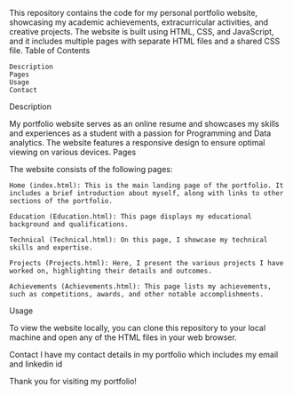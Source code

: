 This repository contains the code for my personal portfolio website, showcasing my academic achievements, extracurricular activities, and creative projects. The website is built using HTML, CSS, and JavaScript, and it includes multiple pages with separate HTML files and a shared CSS file.
Table of Contents

    Description
    Pages
    Usage
    Contact

Description

My portfolio website serves as an online resume and showcases my skills and experiences as a student with a passion for Programming and Data analytics. The website features a responsive design to ensure optimal viewing on various devices.
Pages

The website consists of the following pages:

    Home (index.html): This is the main landing page of the portfolio. It includes a brief introduction about myself, along with links to other sections of the portfolio.

    Education (Education.html): This page displays my educational background and qualifications.

    Technical (Technical.html): On this page, I showcase my technical skills and expertise.

    Projects (Projects.html): Here, I present the various projects I have worked on, highlighting their details and outcomes.

    Achievements (Achievements.html): This page lists my achievements, such as competitions, awards, and other notable accomplishments.

  
Usage
  
  To view the website locally, you can clone this repository to your local machine and open any of the HTML files in your web browser.

Contact 
  I have my contact details in my portfolio which includes my email and linkedin id

Thank you for visiting my portfolio!
